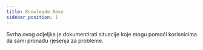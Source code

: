 ```yaml
---
title: Knowlegde Base
sidebar_position: 1
---
```


Svrha ovog odjeljka je dokumentirati situacije koje mogu pomoći korisnicima da sami pronađu rješenja za probleme.